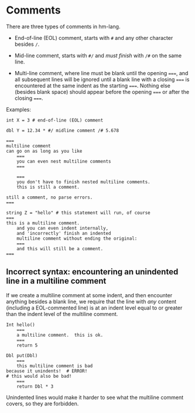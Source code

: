 # Comments

There are three types of comments in hm-lang.

* End-of-line (EOL) comment, starts with `#` and any other character besides `/`.

* Mid-line comment, starts with `#/` and *must finish* with `/#` on the same line.

* Multi-line comment, where line must be blank until the opening `===`, and
  all subsequent lines will be ignored until a blank line with a closing `===`
  is encountered at the same indent as the starting `===`.  Nothing else (besides
  blank space) should appear before the opening `===` or after the closing `===`.

Examples:

```
int X = 3 # end-of-line (EOL) comment

dbl Y = 12.34 * #/ midline comment /# 5.678

===
multiline comment
can go on as long as you like
    ===
    you can even nest multiline comments
    ===

    ===
    you don't have to finish nested multiline comments.
    this is still a comment.

still a comment, no parse errors.
===

string Z = "hello" # this statement will run, of course
===
this is a multiline comment.
    and you can even indent internally,
    and 'incorrectly' finish an indented
    multiline comment without ending the original:
    ===
    and this will still be a comment.
===
```

## Incorrect syntax: encountering an unindented line in a multiline comment

If we create a multiline comment at some indent, and then encounter
anything besides a blank line, we require that the line with *any*
content (including a EOL-commented line) is at an indent level equal to
or greater than the indent level of the multiline comment.

```
Int hello()
    ===
    a multiline comment.  this is ok.
    ===
    return 5

Dbl put(Dbl)
    ===
    this multiline comment is bad
because it unindents!  # ERROR!
# this would also be bad!
    ===
    return Dbl * 3
```

Unindented lines would make it harder to see what the multiline comment
covers, so they are forbidden.
